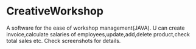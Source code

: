 # CreativeWorkshop
A software for the ease of workshop management(JAVA).
U can create invoice,calculate salaries of employees,update,add,delete product,check total sales etc.
Check screenshots for details.

